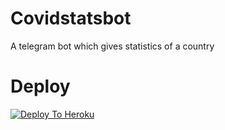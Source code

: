 # Covidstatsbot
A telegram bot which gives statistics of a country 

# Deploy
 [![Deploy To Heroku](https://www.herokucdn.com/deploy/button.svg)](https://heroku.com/deploy?template=https://github.com/sfah007/coagod/tree/main)

